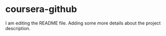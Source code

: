 # coursera-github
I am editing the README file. Adding some more details about the project description.

